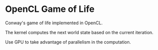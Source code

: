 # OpenCL Game of Life

Conway's game of life implemented in OpenCL.

The kernel computes the next world state based on the current iteration.

Use GPU to take advantage of parallelism in the computation.

